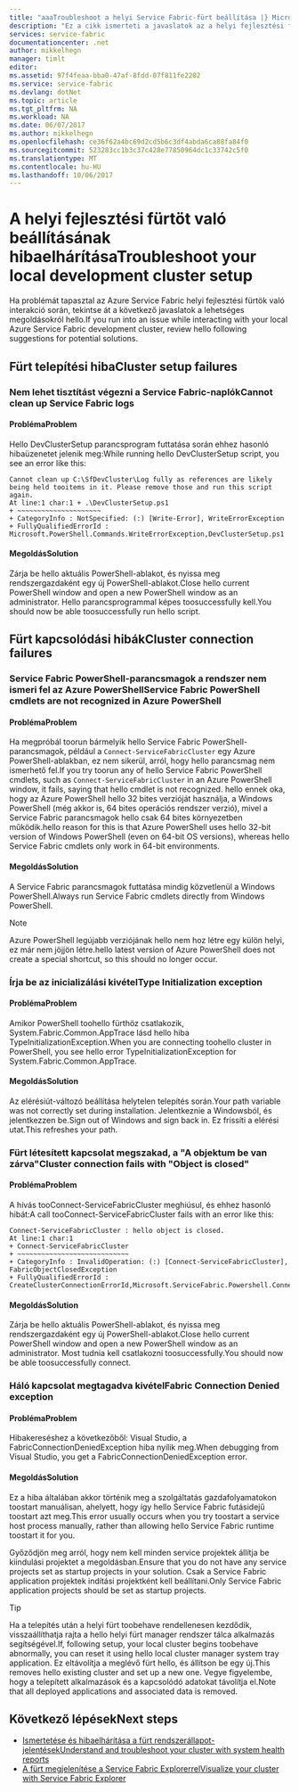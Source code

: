 ```yaml
---
title: "aaaTroubleshoot a helyi Service Fabric-fürt beállítása |} Microsoft Docs"
description: "Ez a cikk ismerteti a javaslatok az a helyi fejlesztési fürtök készlete"
services: service-fabric
documentationcenter: .net
author: mikkelhegn
manager: timlt
editor: 
ms.assetid: 97f4feaa-bba0-47af-8fdd-07f811fe2202
ms.service: service-fabric
ms.devlang: dotNet
ms.topic: article
ms.tgt_pltfrm: NA
ms.workload: NA
ms.date: 06/07/2017
ms.author: mikkelhegn
ms.openlocfilehash: ce36f62a4bc69d2cd5b6c3df4abda6ca88fa84f0
ms.sourcegitcommit: 523283cc1b3c37c428e77850964dc1c33742c5f0
ms.translationtype: MT
ms.contentlocale: hu-HU
ms.lasthandoff: 10/06/2017
---
```

# <a name="troubleshoot-your-local-development-cluster-setup"></a><span data-ttu-id="f0eb8-103">A helyi fejlesztési fürtöt való beállításának hibaelhárítása</span><span class="sxs-lookup"><span data-stu-id="f0eb8-103">Troubleshoot your local development cluster setup</span></span>
<span data-ttu-id="f0eb8-104">Ha problémát tapasztal az Azure Service Fabric helyi fejlesztési fürtök való interakció során, tekintse át a következő javaslatok a lehetséges megoldásokról hello.</span><span class="sxs-lookup"><span data-stu-id="f0eb8-104">If you run into an issue while interacting with your local Azure Service Fabric development cluster, review hello following suggestions for potential solutions.</span></span>

## <a name="cluster-setup-failures"></a><span data-ttu-id="f0eb8-105">Fürt telepítési hiba</span><span class="sxs-lookup"><span data-stu-id="f0eb8-105">Cluster setup failures</span></span>
### <a name="cannot-clean-up-service-fabric-logs"></a><span data-ttu-id="f0eb8-106">Nem lehet tisztítást végezni a Service Fabric-naplók</span><span class="sxs-lookup"><span data-stu-id="f0eb8-106">Cannot clean up Service Fabric logs</span></span>
#### <a name="problem"></a><span data-ttu-id="f0eb8-107">Probléma</span><span class="sxs-lookup"><span data-stu-id="f0eb8-107">Problem</span></span>
<span data-ttu-id="f0eb8-108">Hello DevClusterSetup parancsprogram futtatása során ehhez hasonló hibaüzenetet jelenik meg:</span><span class="sxs-lookup"><span data-stu-id="f0eb8-108">While running hello DevClusterSetup script, you see an error like this:</span></span>

    Cannot clean up C:\SfDevCluster\Log fully as references are likely being held tooitems in it. Please remove those and run this script again.
    At line:1 char:1 + .\DevClusterSetup.ps1
    + ~~~~~~~~~~~~~~~~~~~~~
    + CategoryInfo : NotSpecified: (:) [Write-Error], WriteErrorException
    + FullyQualifiedErrorId : Microsoft.PowerShell.Commands.WriteErrorException,DevClusterSetup.ps1


#### <a name="solution"></a><span data-ttu-id="f0eb8-109">Megoldás</span><span class="sxs-lookup"><span data-stu-id="f0eb8-109">Solution</span></span>
<span data-ttu-id="f0eb8-110">Zárja be hello aktuális PowerShell-ablakot, és nyissa meg rendszergazdaként egy új PowerShell-ablakot.</span><span class="sxs-lookup"><span data-stu-id="f0eb8-110">Close hello current PowerShell window and open a new PowerShell window as an administrator.</span></span> <span data-ttu-id="f0eb8-111">Hello parancsprogrammal képes toosuccessfully kell.</span><span class="sxs-lookup"><span data-stu-id="f0eb8-111">You should now be able toosuccessfully run hello script.</span></span>

## <a name="cluster-connection-failures"></a><span data-ttu-id="f0eb8-112">Fürt kapcsolódási hibák</span><span class="sxs-lookup"><span data-stu-id="f0eb8-112">Cluster connection failures</span></span>
### <a name="service-fabric-powershell-cmdlets-are-not-recognized-in-azure-powershell"></a><span data-ttu-id="f0eb8-113">Service Fabric PowerShell-parancsmagok a rendszer nem ismeri fel az Azure PowerShell</span><span class="sxs-lookup"><span data-stu-id="f0eb8-113">Service Fabric PowerShell cmdlets are not recognized in Azure PowerShell</span></span>
#### <a name="problem"></a><span data-ttu-id="f0eb8-114">Probléma</span><span class="sxs-lookup"><span data-stu-id="f0eb8-114">Problem</span></span>
<span data-ttu-id="f0eb8-115">Ha megpróbál toorun bármelyik hello Service Fabric PowerShell-parancsmagok, például a `Connect-ServiceFabricCluster` egy Azure PowerShell-ablakban, ez nem sikerül, arról, hogy hello parancsmag nem ismerhető fel.</span><span class="sxs-lookup"><span data-stu-id="f0eb8-115">If you try toorun any of hello Service Fabric PowerShell cmdlets, such as `Connect-ServiceFabricCluster` in an Azure PowerShell window, it fails, saying that hello cmdlet is not recognized.</span></span> <span data-ttu-id="f0eb8-116">hello ennek oka, hogy az Azure PowerShell hello 32 bites verzióját használja, a Windows PowerShell (még akkor is, 64 bites operációs rendszer verzió), mivel a Service Fabric parancsmagok hello csak 64 bites környezetben működik.</span><span class="sxs-lookup"><span data-stu-id="f0eb8-116">hello reason for this is that Azure PowerShell uses hello 32-bit version of Windows PowerShell (even on 64-bit OS versions), whereas hello Service Fabric cmdlets only work in 64-bit environments.</span></span>

#### <a name="solution"></a><span data-ttu-id="f0eb8-117">Megoldás</span><span class="sxs-lookup"><span data-stu-id="f0eb8-117">Solution</span></span>
<span data-ttu-id="f0eb8-118">A Service Fabric parancsmagok futtatása mindig közvetlenül a Windows PowerShell.</span><span class="sxs-lookup"><span data-stu-id="f0eb8-118">Always run Service Fabric cmdlets directly from Windows PowerShell.</span></span>

> [!NOTE]
> <span data-ttu-id="f0eb8-119">Azure PowerShell legújabb verziójának hello nem hoz létre egy külön helyi, ez már nem jöjjön létre.</span><span class="sxs-lookup"><span data-stu-id="f0eb8-119">hello latest version of Azure PowerShell does not create a special shortcut, so this should no longer occur.</span></span>
> 
> 

### <a name="type-initialization-exception"></a><span data-ttu-id="f0eb8-120">Írja be az inicializálási kivétel</span><span class="sxs-lookup"><span data-stu-id="f0eb8-120">Type Initialization exception</span></span>
#### <a name="problem"></a><span data-ttu-id="f0eb8-121">Probléma</span><span class="sxs-lookup"><span data-stu-id="f0eb8-121">Problem</span></span>
<span data-ttu-id="f0eb8-122">Amikor PowerShell toohello fürthöz csatlakozik, System.Fabric.Common.AppTrace lásd hello hiba TypeInitializationException.</span><span class="sxs-lookup"><span data-stu-id="f0eb8-122">When you are connecting toohello cluster in PowerShell, you see hello error TypeInitializationException for System.Fabric.Common.AppTrace.</span></span>

#### <a name="solution"></a><span data-ttu-id="f0eb8-123">Megoldás</span><span class="sxs-lookup"><span data-stu-id="f0eb8-123">Solution</span></span>
<span data-ttu-id="f0eb8-124">Az elérésiút-változó beállítása helytelen telepítés során.</span><span class="sxs-lookup"><span data-stu-id="f0eb8-124">Your path variable was not correctly set during installation.</span></span> <span data-ttu-id="f0eb8-125">Jelentkeznie a Windowsból, és jelentkezzen be.</span><span class="sxs-lookup"><span data-stu-id="f0eb8-125">Sign out of Windows and sign back in.</span></span> <span data-ttu-id="f0eb8-126">Ez frissíti a elérési utat.</span><span class="sxs-lookup"><span data-stu-id="f0eb8-126">This refreshes your path.</span></span>

### <a name="cluster-connection-fails-with-object-is-closed"></a><span data-ttu-id="f0eb8-127">Fürt létesített kapcsolat megszakad, a "A objektum be van zárva"</span><span class="sxs-lookup"><span data-stu-id="f0eb8-127">Cluster connection fails with "Object is closed"</span></span>
#### <a name="problem"></a><span data-ttu-id="f0eb8-128">Probléma</span><span class="sxs-lookup"><span data-stu-id="f0eb8-128">Problem</span></span>
<span data-ttu-id="f0eb8-129">A hívás tooConnect-ServiceFabricCluster meghiúsul, és ehhez hasonló hibát:</span><span class="sxs-lookup"><span data-stu-id="f0eb8-129">A call tooConnect-ServiceFabricCluster fails with an error like this:</span></span>

    Connect-ServiceFabricCluster : hello object is closed.
    At line:1 char:1
    + Connect-ServiceFabricCluster
    + ~~~~~~~~~~~~~~~~~~~~~~~~~~~~
    + CategoryInfo : InvalidOperation: (:) [Connect-ServiceFabricCluster], FabricObjectClosedException
    + FullyQualifiedErrorId : CreateClusterConnectionErrorId,Microsoft.ServiceFabric.Powershell.ConnectCluster

#### <a name="solution"></a><span data-ttu-id="f0eb8-130">Megoldás</span><span class="sxs-lookup"><span data-stu-id="f0eb8-130">Solution</span></span>
<span data-ttu-id="f0eb8-131">Zárja be hello aktuális PowerShell-ablakot, és nyissa meg rendszergazdaként egy új PowerShell-ablakot.</span><span class="sxs-lookup"><span data-stu-id="f0eb8-131">Close hello current PowerShell window and open a new PowerShell window as an administrator.</span></span> <span data-ttu-id="f0eb8-132">Most tudnia kell csatlakozni toosuccessfully.</span><span class="sxs-lookup"><span data-stu-id="f0eb8-132">You should now be able toosuccessfully connect.</span></span>

### <a name="fabric-connection-denied-exception"></a><span data-ttu-id="f0eb8-133">Háló kapcsolat megtagadva kivétel</span><span class="sxs-lookup"><span data-stu-id="f0eb8-133">Fabric Connection Denied exception</span></span>
#### <a name="problem"></a><span data-ttu-id="f0eb8-134">Probléma</span><span class="sxs-lookup"><span data-stu-id="f0eb8-134">Problem</span></span>
<span data-ttu-id="f0eb8-135">Hibakereséshez a következőből: Visual Studio, a FabricConnectionDeniedException hiba nyílik meg.</span><span class="sxs-lookup"><span data-stu-id="f0eb8-135">When debugging from Visual Studio, you get a FabricConnectionDeniedException error.</span></span>

#### <a name="solution"></a><span data-ttu-id="f0eb8-136">Megoldás</span><span class="sxs-lookup"><span data-stu-id="f0eb8-136">Solution</span></span>
<span data-ttu-id="f0eb8-137">Ez a hiba általában akkor történik meg a szolgáltatás gazdafolyamatokon toostart manuálisan, ahelyett, hogy így hello Service Fabric futásidejű toostart azt meg.</span><span class="sxs-lookup"><span data-stu-id="f0eb8-137">This error usually occurs when you try toostart a service host process manually, rather than allowing hello Service Fabric runtime toostart it for you.</span></span>

<span data-ttu-id="f0eb8-138">Győződjön meg arról, hogy nem kell minden service projektek állítja be kiindulási projektet a megoldásban.</span><span class="sxs-lookup"><span data-stu-id="f0eb8-138">Ensure that you do not have any service projects set as startup projects in your solution.</span></span> <span data-ttu-id="f0eb8-139">Csak a Service Fabric application projektek indítási projektként kell beállítani.</span><span class="sxs-lookup"><span data-stu-id="f0eb8-139">Only Service Fabric application projects should be set as startup projects.</span></span>

> [!TIP]
> <span data-ttu-id="f0eb8-140">Ha a telepítés után a helyi fürt toobehave rendellenesen kezdődik, visszaállíthatja rajta a hello helyi fürt manager rendszer tálca alkalmazás segítségével.</span><span class="sxs-lookup"><span data-stu-id="f0eb8-140">If, following setup, your local cluster begins toobehave abnormally, you can reset it using hello local cluster manager system tray application.</span></span> <span data-ttu-id="f0eb8-141">Ez eltávolítja a meglévő fürt hello, és állítson be egy új.</span><span class="sxs-lookup"><span data-stu-id="f0eb8-141">This removes hello existing cluster and set up a new one.</span></span> <span data-ttu-id="f0eb8-142">Vegye figyelembe, hogy a telepített alkalmazások és a kapcsolódó adatokat távolítja el.</span><span class="sxs-lookup"><span data-stu-id="f0eb8-142">Note that all deployed applications and associated data is removed.</span></span>
> 
> 

## <a name="next-steps"></a><span data-ttu-id="f0eb8-143">Következő lépések</span><span class="sxs-lookup"><span data-stu-id="f0eb8-143">Next steps</span></span>
* [<span data-ttu-id="f0eb8-144">Ismertetése és hibaelhárítása a fürt rendszerállapot-jelentések</span><span class="sxs-lookup"><span data-stu-id="f0eb8-144">Understand and troubleshoot your cluster with system health reports</span></span>](service-fabric-understand-and-troubleshoot-with-system-health-reports.md)
* [<span data-ttu-id="f0eb8-145">A fürt megjelenítése a Service Fabric Explorerrel</span><span class="sxs-lookup"><span data-stu-id="f0eb8-145">Visualize your cluster with Service Fabric Explorer</span></span>](service-fabric-visualizing-your-cluster.md)

